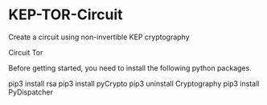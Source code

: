 # KEP-TOR-Circuit
Create a circuit using non-invertible KEP cryptography



Circuit Tor

Before getting started, you need to install the following python packages. 

pip3 install rsa
pip3 install pyCrypto
pip3 uninstall Cryptography
pip3 install PyDispatcher
